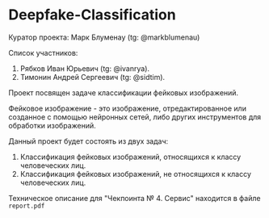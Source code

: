 # Deepfake-Classification
Куратор проекта: Марк Блуменау (tg: @markblumenau)

Список участников:
1. Рябков Иван Юрьевич (tg: @ivanrya).
2. Тимонин Андрей Сергеевич (tg: @sidtim).

Проект посвящен задаче классификации фейковых изображений. 

Фейковое изображение - это изображение, отредактированное или созданное с помощью нейронных сетей, либо других инструментов для обработки изображений.

Данный проект будет состоять из двух задач:
1. Классификация фейковых изображений, относящихся к классу человеческих лиц.
2. Классификация фейковых изображений, не относящихся к классу человеческих лиц.

Техническое описание для "Чекпоинта № 4. Сервис" находится в файле `report.pdf`
